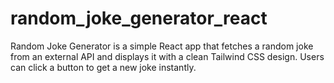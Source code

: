 # random_joke_generator_react
Random Joke Generator is a simple React app that fetches a random joke from an external API and displays it with a clean Tailwind CSS design. Users can click a button to get a new joke instantly.

